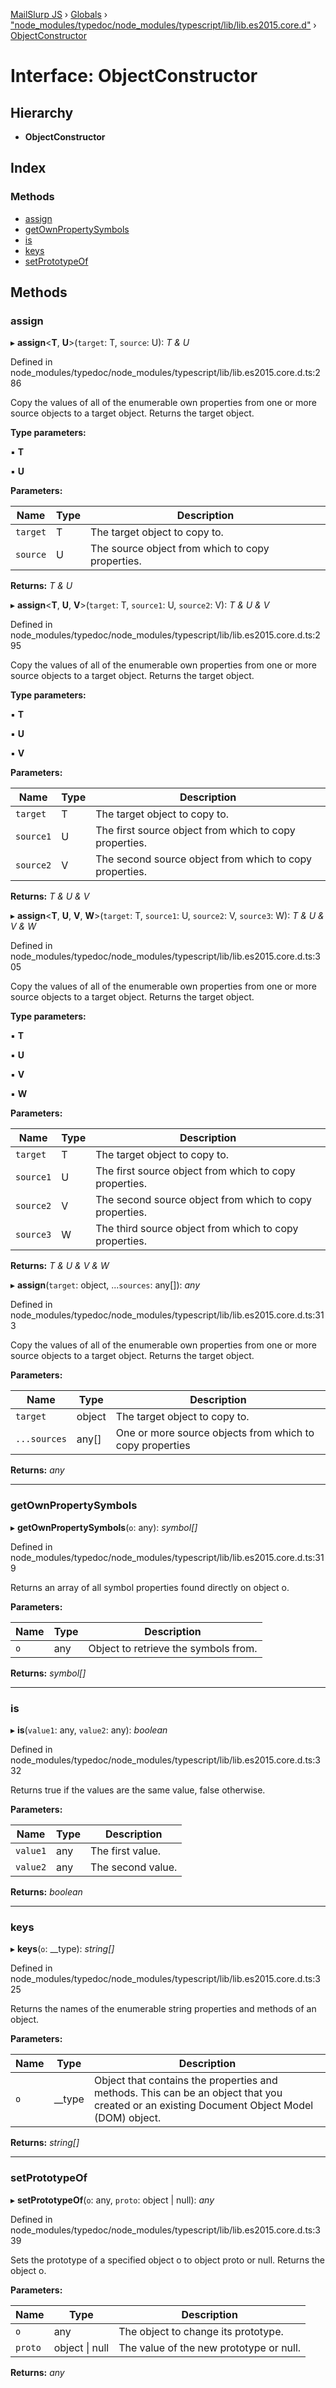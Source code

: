 [MailSlurp JS](../README.md) › [Globals](../globals.md) › ["node_modules/typedoc/node_modules/typescript/lib/lib.es2015.core.d"](../modules/_node_modules_typedoc_node_modules_typescript_lib_lib_es2015_core_d_.md) › [ObjectConstructor](_node_modules_typedoc_node_modules_typescript_lib_lib_es2015_core_d_.objectconstructor.md)

# Interface: ObjectConstructor

## Hierarchy

* **ObjectConstructor**

## Index

### Methods

* [assign](_node_modules_typedoc_node_modules_typescript_lib_lib_es2015_core_d_.objectconstructor.md#assign)
* [getOwnPropertySymbols](_node_modules_typedoc_node_modules_typescript_lib_lib_es2015_core_d_.objectconstructor.md#getownpropertysymbols)
* [is](_node_modules_typedoc_node_modules_typescript_lib_lib_es2015_core_d_.objectconstructor.md#is)
* [keys](_node_modules_typedoc_node_modules_typescript_lib_lib_es2015_core_d_.objectconstructor.md#keys)
* [setPrototypeOf](_node_modules_typedoc_node_modules_typescript_lib_lib_es2015_core_d_.objectconstructor.md#setprototypeof)

## Methods

###  assign

▸ **assign**<**T**, **U**>(`target`: T, `source`: U): *T & U*

Defined in node_modules/typedoc/node_modules/typescript/lib/lib.es2015.core.d.ts:286

Copy the values of all of the enumerable own properties from one or more source objects to a
target object. Returns the target object.

**Type parameters:**

▪ **T**

▪ **U**

**Parameters:**

Name | Type | Description |
------ | ------ | ------ |
`target` | T | The target object to copy to. |
`source` | U | The source object from which to copy properties.  |

**Returns:** *T & U*

▸ **assign**<**T**, **U**, **V**>(`target`: T, `source1`: U, `source2`: V): *T & U & V*

Defined in node_modules/typedoc/node_modules/typescript/lib/lib.es2015.core.d.ts:295

Copy the values of all of the enumerable own properties from one or more source objects to a
target object. Returns the target object.

**Type parameters:**

▪ **T**

▪ **U**

▪ **V**

**Parameters:**

Name | Type | Description |
------ | ------ | ------ |
`target` | T | The target object to copy to. |
`source1` | U | The first source object from which to copy properties. |
`source2` | V | The second source object from which to copy properties.  |

**Returns:** *T & U & V*

▸ **assign**<**T**, **U**, **V**, **W**>(`target`: T, `source1`: U, `source2`: V, `source3`: W): *T & U & V & W*

Defined in node_modules/typedoc/node_modules/typescript/lib/lib.es2015.core.d.ts:305

Copy the values of all of the enumerable own properties from one or more source objects to a
target object. Returns the target object.

**Type parameters:**

▪ **T**

▪ **U**

▪ **V**

▪ **W**

**Parameters:**

Name | Type | Description |
------ | ------ | ------ |
`target` | T | The target object to copy to. |
`source1` | U | The first source object from which to copy properties. |
`source2` | V | The second source object from which to copy properties. |
`source3` | W | The third source object from which to copy properties.  |

**Returns:** *T & U & V & W*

▸ **assign**(`target`: object, ...`sources`: any[]): *any*

Defined in node_modules/typedoc/node_modules/typescript/lib/lib.es2015.core.d.ts:313

Copy the values of all of the enumerable own properties from one or more source objects to a
target object. Returns the target object.

**Parameters:**

Name | Type | Description |
------ | ------ | ------ |
`target` | object | The target object to copy to. |
`...sources` | any[] | One or more source objects from which to copy properties  |

**Returns:** *any*

___

###  getOwnPropertySymbols

▸ **getOwnPropertySymbols**(`o`: any): *symbol[]*

Defined in node_modules/typedoc/node_modules/typescript/lib/lib.es2015.core.d.ts:319

Returns an array of all symbol properties found directly on object o.

**Parameters:**

Name | Type | Description |
------ | ------ | ------ |
`o` | any | Object to retrieve the symbols from.  |

**Returns:** *symbol[]*

___

###  is

▸ **is**(`value1`: any, `value2`: any): *boolean*

Defined in node_modules/typedoc/node_modules/typescript/lib/lib.es2015.core.d.ts:332

Returns true if the values are the same value, false otherwise.

**Parameters:**

Name | Type | Description |
------ | ------ | ------ |
`value1` | any | The first value. |
`value2` | any | The second value.  |

**Returns:** *boolean*

___

###  keys

▸ **keys**(`o`: __type): *string[]*

Defined in node_modules/typedoc/node_modules/typescript/lib/lib.es2015.core.d.ts:325

Returns the names of the enumerable string properties and methods of an object.

**Parameters:**

Name | Type | Description |
------ | ------ | ------ |
`o` | __type | Object that contains the properties and methods. This can be an object that you created or an existing Document Object Model (DOM) object.  |

**Returns:** *string[]*

___

###  setPrototypeOf

▸ **setPrototypeOf**(`o`: any, `proto`: object | null): *any*

Defined in node_modules/typedoc/node_modules/typescript/lib/lib.es2015.core.d.ts:339

Sets the prototype of a specified object o to object proto or null. Returns the object o.

**Parameters:**

Name | Type | Description |
------ | ------ | ------ |
`o` | any | The object to change its prototype. |
`proto` | object &#124; null | The value of the new prototype or null.  |

**Returns:** *any*
